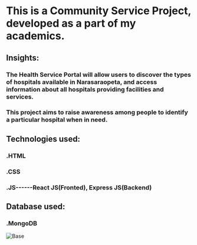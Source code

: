 # This is a Community Service Project, developed as a part of my academics.
## Insights:
   ### The Health Service Portal will allow users to discover the types of hospitals available in Narasaraopeta, and access information about all hospitals providing facilities and services. 
   ### This project aims to raise awareness among people to identify a particular hospital when in need.

## Technologies used:
   ### .HTML
   ### .CSS
   ### .JS------React JS(Fronted), Express JS(Backend)
## Database used:
   ### .MongoDB

![Base](images/Screenshots/Base.png)